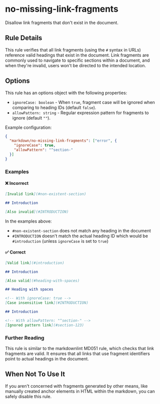 # no-missing-link-fragments

Disallow link fragments that don't exist in the document.

## Rule Details

This rule verifies that all link fragments (using the `#` syntax in URLs) reference valid headings that exist in the document. Link fragments are commonly used to navigate to specific sections within a document, and when they're invalid, users won't be directed to the intended location.

## Options

This rule has an options object with the following properties:

* `ignoreCase: boolean` - When `true`, fragment case will be ignored when comparing to heading IDs (default `false`).
* `allowPattern: string` - Regular expression pattern for fragments to ignore (default `""`).

Example configuration:

```json
{
  "markdown/no-missing-link-fragments": ["error", {
    "ignoreCase": true,
    "allowPattern": "^section-"
  }]
}
```

### Examples

#### ❌ Incorrect

```md
[Invalid link](#non-existent-section)

## Introduction

[Also invalid](#INTRODUCTION)
```

In the examples above:
- `#non-existent-section` does not match any heading in the document
- `#INTRODUCTION` doesn't match the actual heading ID which would be `#introduction` (unless `ignoreCase` is set to `true`)

#### ✅ Correct

```md
[Valid link](#introduction)

## Introduction

[Also valid](#heading-with-spaces)

## Heading with spaces

<!-- With ignoreCase: true -->
[Case insensitive link](#INTRODUCTION)

## Introduction

<!-- With allowPattern: "^section-" -->
[Ignored pattern link](#section-123)
```

### Further Reading

This rule is similar to the markdownlint MD051 rule, which checks that link fragments are valid. It ensures that all links that use fragment identifiers point to actual headings in the document.

## When Not To Use It

If you aren't concerned with fragments generated by other means, like manually created anchor elements in HTML within the markdown, you can safely disable this rule.
